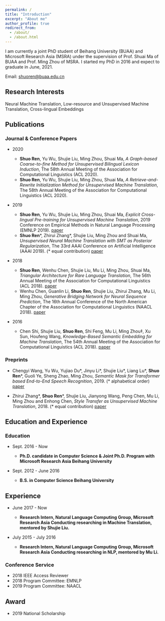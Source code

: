```yaml
---
permalink: /
title: "Introduction"
excerpt: "About me"
author_profile: true
redirect_from: 
  - /about/
  - /about.html
---
```


I am currently a joint PhD student of Beihang University (BUAA) and Microsoft Research Asia (MSRA) under the supervision of Prof. Shuai Ma of BUAA and Prof. Ming Zhou of MSRA. I started my PhD in 2016 and expect to graduate in June, 2021.

Email: shuoren@buaa.edu.cn

## Research Interests

Neural Machine Translation, Low-resource and Unsupervised Machine Translation, Cross-lingual Embeddings

## Publications

### Journal & Conference Papers

* 2020
    - **Shuo Ren**, Yu Wu, Shujie Liu, Ming Zhou, Shuai Ma, *A Graph-based Coarse-to-fine Method for Unsupervised Bilingual Lexicon Induction*, The 58th Annual Meeting of the Association for Computational Linguistics (ACL 2020).
    - **Shuo Ren**, Yu Wu, Shujie Liu, Ming Zhou, Shuai Ma, *A Retrieve-and-Rewrite Initialization Method for Unsupervised Machine Translation*, The 58th Annual Meeting of the Association for Computational Linguistics (ACL 2020).

* 2019
    - **Shuo Ren**, Yu Wu, Shujie Liu, Ming Zhou, Shuai Ma, *Explicit Cross-lingual Pre-training for Unsupervised Machine Translation*, 2019 Conference on Empirical Methods in Natural Language Processing (EMNLP 2019). [paper](https://arxiv.org/pdf/1909.00180.pdf)
    - **Shuo Ren**\*, Zhirui Zhang\*, Shujie Liu, Ming Zhou and Shuai Ma, *Unsupervised Neural Machine Translation with SMT as Posterior Regularization*, The 33rd AAAI Conference on Artificial Intelligence (AAAI 2019). (* equal contribution) [paper](https://arxiv.org/pdf/1901.04112.pdf)

* 2018
    - **Shuo Ren**, Wenhu Chen, Shujie Liu, Mu Li, Ming Zhou, Shuai Ma, *Triangular Architecture for Rare Language Translation*, The 56th Annual Meeting of the Association for Computational Linguistics (ACL 2018). [paper](https://arxiv.org/pdf/1805.04813.pdf)
    - Wenhu Chen, Guanlin Li, **Shuo Ren**, Shujie Liu, Zhirui Zhang, Mu Li, Ming Zhou, *Generative Bridging Network for Neural Sequence Prediction*, The 16th Annual Conference of the North American Chapter of the Association for Computational Linguistics (NAACL 2018). [paper](https://www.aclweb.org/anthology/N18-1154.pdf)

* 2016
    - Chen Shi, Shujie Liu, **Shuo Ren**, Shi Feng, Mu Li, Ming Zhou‡, Xu Sun, Houfeng Wang, *Knowledge-Based Semantic Embedding for Machine Translation*, The 54th Annual Meeting of the Association for Computational Linguistics (ACL 2018). [paper](https://www.aclweb.org/anthology/P16-1212.pdf)

### Preprints

- Chengyi Wang, Yu Wu, Yujiao Du\*, Jinyu Li\*, Shujie Liu\*, Liang Lu\*, **Shuo Ren**\*, Guoli Ye, Sheng Zhao, Ming Zhou, 
*Semantic Mask for Transformer based End-to-End Speech Recognition*, 2019. (* alphabetical order) [paper](https://arxiv.org/pdf/1912.03010.pdf)

- Zhirui Zhang\*, **Shuo Ren**\*, Shujie Liu, Jianyong Wang, Peng Chen, Mu Li, Ming Zhou and Enhong Chen, *Style Transfer as Unsupervised Machine Translation*, 2018. (* equal contribution) [paper](https://arxiv.org/pdf/1808.07894.pdf)

## Education and Experience

### Education

* Sept. 2016 - Now
    - **Ph.D. candidate in Computer Science & Joint Ph.D. Program with Microsoft Research Asia
Beihang University**

* Sept. 2012 - June 2016
    - **B.S. in Computer Science
Beihang University**

## Experience

* June 2017 - Now
    - **Research Intern, Natural Language Computing Group, Microsoft Research Asia
Conducting researching in Machine Translation, mentored by Shujie Liu.**

* July 2015 - July 2016
    - **Research Intern, Natural Language Computing Group, Microsoft Research Asia
Conducting researching in NLP, mentored by Mu Li.**

### Conference Service

* 2018 IEEE Access Reviewer
* 2018 Program Committee: EMNLP
* 2019 Program Committee: NAACL

## Award

* 2019 National Scholarship


